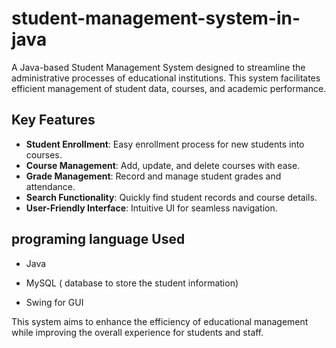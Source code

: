 # student-management-system-in-java

A Java-based Student Management System designed to streamline the administrative processes of educational institutions. This system facilitates efficient management of student data, courses, and academic performance.

## Key Features
* **Student Enrollment**: Easy enrollment process for new students into courses.
* **Course Management**: Add, update, and delete courses with ease.
* **Grade Management**: Record and manage student grades and attendance.
* **Search Functionality**: Quickly find student records and course details.
* **User-Friendly Interface**: Intuitive UI for seamless navigation.

## programing language Used
* Java
  
* MySQL ( database to store the student information)
  
* Swing for GUI

This system aims to enhance the efficiency of educational management while improving the overall experience for students and staff.
